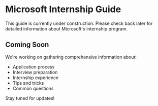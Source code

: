 # Microsoft Internship Guide

This guide is currently under construction. Please check back later for detailed information about Microsoft's internship program.

## Coming Soon

We're working on gathering comprehensive information about:
- Application process
- Interview preparation
- Internship experience
- Tips and tricks
- Common questions

Stay tuned for updates!